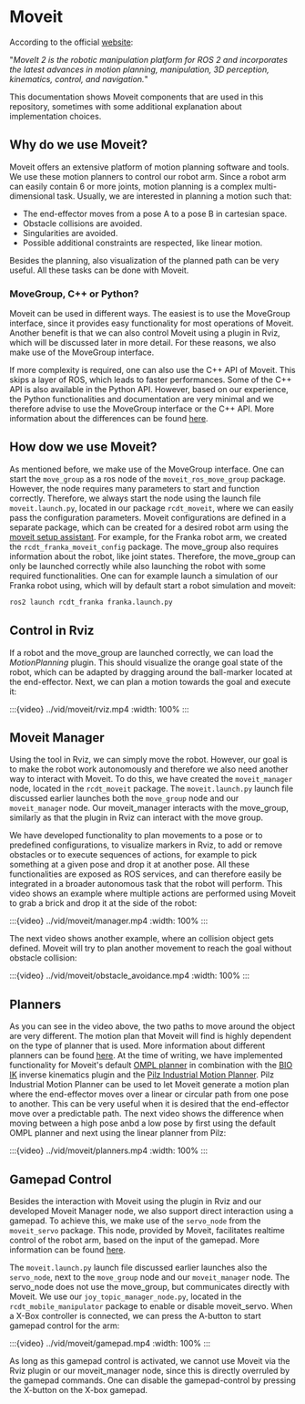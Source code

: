 # Moveit

According to the official [website](https://moveit.picknik.ai/main/index.html):

"*MoveIt 2 is the robotic manipulation platform for ROS 2 and incorporates the latest advances in motion planning, manipulation, 3D perception, kinematics, control, and navigation.*"

This documentation shows Moveit components that are used in this repository, sometimes with some additional explanation about implementation choices.

## Why do we use Moveit?

Moveit offers an extensive platform of motion planning software and tools. We use these motion planners to control our robot arm. Since a robot arm can easily contain 6 or more joints, motion planning is a complex multi-dimensional task. Usually, we are interested in planning a motion such that:

- The end-effector moves from a pose A to a pose B in cartesian space.
- Obstacle collisions are avoided.
- Singularities are avoided.
- Possible additional constraints are respected, like linear motion.

Besides the planning, also visualization of the planned path can be very useful. All these tasks can be done with Moveit.

### MoveGroup, C++ or Python?

Moveit can be used in different ways. The easiest is to use the MoveGroup interface, since it provides easy functionality for most operations of Moveit. Another benefit is that we can also control Moveit using a plugin in Rviz, which will be discussed later in more detail. For these reasons, we also make use of the MoveGroup interface.

If more complexity is required, one can also use the C++ API of Moveit. This skips a layer of ROS, which leads to faster performances. Some of the C++ API is also available in the Python API. However, based on our experience, the Python functionalities and documentation are very minimal and we therefore advise to use the MoveGroup interface or the C++ API. More information about the differences can be found [here](https://moveit.picknik.ai/main/doc/examples/examples.html).

## How dow we use Moveit?

As mentioned before, we make use of the MoveGroup interface. One can start the `move_group` as a ros node of the `moveit_ros_move_group` package. However, the node requires many parameters to start and function correctly. Therefore, we always start the node using the launch file `moveit.launch.py`, located in our package `rcdt_moveit`, where we can easily pass the configuration parameters. Moveit configurations are defined in a separate package, which can be created for a desired robot arm using the [moveit setup assistant](https://moveit.picknik.ai/main/doc/examples/setup_assistant/setup_assistant_tutorial.html). For example, for the Franka robot arm, we created the `rcdt_franka_moveit_config` package. The move_group also requires information about the robot, like joint states. Therefore, the move_group can only be launched correctly while also launching the robot with some required functionalities. One can for example launch a simulation of our Franka robot using, which will by default start a robot simulation and moveit:

```bash
ros2 launch rcdt_franka franka.launch.py
```

## Control in Rviz

If a robot and the move_group are launched correctly, we can load the *MotionPlanning* plugin. This should visualize the orange goal state of the robot, which can be adapted by dragging around the ball-marker located at the end-effector. Next, we can plan a motion towards the goal and execute it:

:::{video} ../vid/moveit/rviz.mp4
:width: 100%
:::

## Moveit Manager

Using the tool in Rviz, we can simply move the robot. However, our goal is to make the robot work autonomously and therefore we also need another way to interact with Moveit. To do this, we have created the `moveit_manager` node, located in the `rcdt_moveit` package. The `moveit.launch.py` launch file discussed earlier launches both the `move_group` node and our `moveit_manager` node. Our moveit_manager interacts with the move_group, similarly as that the plugin in Rviz can interact with the move group.

We have developed functionality to plan movements to a pose or to predefined configurations, to visualize markers in Rviz, to add or remove obstacles or to execute sequences of actions, for example to pick something at a given pose and drop it at another pose. All these functionalities are exposed as ROS services, and can therefore easily be integrated in a broader autonomous task that the robot will perform. This video shows an example where multiple actions are performed using Moveit to grab a brick and drop it at the side of the robot:

:::{video} ../vid/moveit/manager.mp4
:width: 100%
:::

The next video shows another example, where an collision object gets defined. Moveit will try to plan another movement to reach the goal without obstacle collision:

:::{video} ../vid/moveit/obstacle_avoidance.mp4
:width: 100%
:::

## Planners

As you can see in the video above, the two paths to move around the object are very different. The motion plan that Moveit will find is highly dependent on the type of planner that is used. More information about different planners can be found [here](https://moveit.ai/documentation/planners/). At the time of writing, we have implemented functionality for Moveit's default [OMPL planner](https://moveit.picknik.ai/main/doc/examples/ompl_interface/ompl_interface_tutorial.html) in combination with the [BIO IK](https://github.com/PickNikRobotics/bio_ik) inverse kinematics plugin and the [Pilz Industrial Motion Planner](https://moveit.picknik.ai/main/doc/how_to_guides/pilz_industrial_motion_planner/pilz_industrial_motion_planner.html). Pilz Industrial Motion Planner can be used to let Moveit generate a motion plan where the end-effector moves over a linear or circular path from one pose to another. This can be very useful when it is desired that the end-effector move over a predictable path. The next video shows the difference when moving between a high pose anbd a low pose by first using the default OMPL planner and next using the linear planner from Pilz:

:::{video} ../vid/moveit/planners.mp4
:width: 100%
:::

## Gamepad Control

Besides the interaction with Moveit using the plugin in Rviz and our developed Moveit Manager node, we also support direct interaction using a gamepad. To achieve this, we make use of the `servo_node` from the `moveit_servo` package. This node, provided by Moveit, facilitates realtime control of the robot arm, based on the input of the gamepad. More information can be found [here](https://moveit.picknik.ai/main/doc/examples/realtime_servo/realtime_servo_tutorial.html).

The `moveit.launch.py` launch file discussed earlier launches also the `servo_node`, next to the `move_group` node and our `moveit_manager` node. The servo_node does not use the move_group, but communicates directly with Moveit. We use our `joy_topic_manager_node.py`, located in the `rcdt_mobile_manipulator` package to enable or disable moveit_servo. When a X-Box controller is connected, we can press the A-button to start gamepad control for the arm:

:::{video} ../vid/moveit/gamepad.mp4
:width: 100%
:::

As long as this gamepad control is activated, we cannot use Moveit via the Rviz plugin or our moveit_manager node, since this is directly overruled by the gamepad commands. One can disable the gamepad-control by pressing the X-button on the X-box gamepad.
